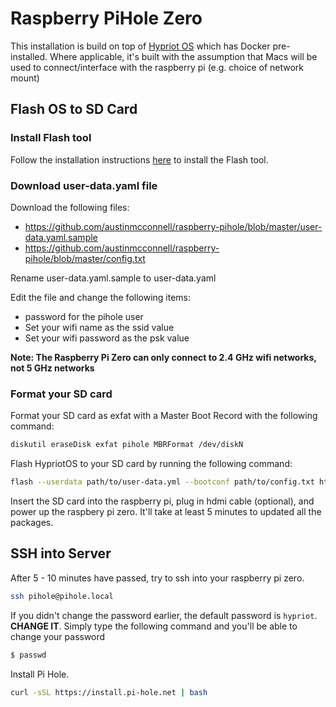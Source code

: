 # Raspberry PiHole Zero

This installation is build on top of [Hypriot OS](https://hypriot.com/) which has Docker pre-installed. Where applicable, it's built with the assumption that Macs will be used to connect/interface with the raspberry pi (e.g. choice of network mount)

## Flash OS to SD Card

### Install Flash tool
Follow the installation instructions [here](https://github.com/hypriot/flash#installation) to install the Flash tool.

### Download user-data.yaml file

Download the following files:
- https://github.com/austinmcconnell/raspberry-pihole/blob/master/user-data.yaml.sample
- https://github.com/austinmcconnell/raspberry-pihole/blob/master/config.txt

Rename user-data.yaml.sample to user-data.yaml

Edit the file and change the following items:
 - password for the pihole user
 - Set your wifi name as the ssid value
 - Set your wifi password as the psk value 

**Note: The Raspberry Pi Zero can only connect to 2.4 GHz wifi networks, not 5 GHz networks**

### Format your SD card

Format your SD card as exfat with a Master Boot Record with the following command:

```bash
diskutil eraseDisk exfat pihole MBRFormat /dev/diskN
```

Flash HypriotOS to your SD card by running the following command:

```bash
flash --userdata path/to/user-data.yml --bootconf path/to/config.txt https://github.com/hypriot/image-builder-rpi/releases/download/v1.11.1/hypriotos-rpi-v1.11.1.img.zip
```

Insert the SD card into the raspberry pi, plug in hdmi cable (optional), and power up the raspbery pi zero. It'll take at least 5 minutes to updated all the packages.

## SSH into Server

After 5 - 10 minutes have passed, try to ssh into your raspberry pi zero.

```bash
ssh pihole@pihole.local
```

If you didn't change the password earlier, the default password is `hypriot`. **CHANGE IT**. Simply type the following command and you'll be able to change your password

```bash
$ passwd
```

Install Pi Hole.

```bash
curl -sSL https://install.pi-hole.net | bash
```
